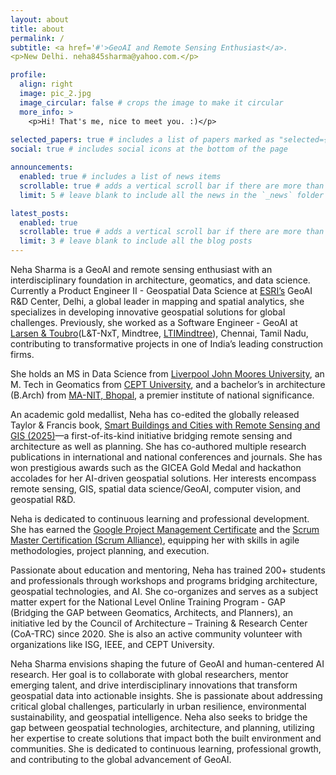 ```yaml
---
layout: about
title: about
permalink: /
subtitle: <a href='#'>GeoAI and Remote Sensing Enthusiast</a>. 
<p>New Delhi. neha845sharma@yahoo.com.</p>

profile:
  align: right
  image: pic_2.jpg
  image_circular: false # crops the image to make it circular
  more_info: >
    <p>Hi! That's me, nice to meet you. :)</p>
    
selected_papers: true # includes a list of papers marked as "selected={true}"
social: true # includes social icons at the bottom of the page

announcements:
  enabled: true # includes a list of news items
  scrollable: true # adds a vertical scroll bar if there are more than 3 news items
  limit: 5 # leave blank to include all the news in the `_news` folder

latest_posts:
  enabled: true
  scrollable: true # adds a vertical scroll bar if there are more than 3 new posts items
  limit: 3 # leave blank to include all the blog posts
---
```


Neha Sharma is a GeoAI and remote sensing enthusiast with an interdisciplinary foundation in architecture, geomatics, and data science. Currently a Product Engineer II - Geospatial Data Science at [ESRI’s](https://www.esri.com/en-us/home) GeoAI R&D Center, Delhi, a global leader in mapping and spatial analytics, she specializes in developing innovative geospatial solutions for global challenges. Previously, she worked as a Software Engineer - GeoAI at [Larsen & Toubro](https://www.larsentoubro.com/)(L&T-NxT, Mindtree, [LTIMindtree](https://www.ltimindtree.com/)), Chennai, Tamil Nadu, contributing to transformative projects in one of India’s leading construction firms. 

She holds an MS in Data Science from [Liverpool John Moores University](https://www.ljmu.ac.uk/), an M. Tech in Geomatics from [CEPT University](https://cept.ac.in/11/536/faculty-of-technology/master---s-in-geomatics), and a bachelor’s in architecture (B.Arch) from [MA-NIT, Bhopal](https://www.manit.ac.in/), a premier institute of national significance.

An academic gold medallist, Neha has co-edited the globally released Taylor & Francis book, [Smart Buildings and Cities with Remote Sensing and GIS (2025)](https://www.routledge.com/Smart-Buildings-and-Cities-with-Remote-Sensing-and-GIS/Mohan-Munoth-Sharma/p/book/9781032586113?srsltid=AfmBOoozHthPHVnxhlytd81CSfhZ8Q4ol0zhSXFF7deNity_cfwZlwxM)—a first-of-its-kind initiative bridging remote sensing and architecture as well as planning. She has co-authored multiple research publications in international and national conferences and journals. She has won prestigious awards such as the GICEA Gold Medal and hackathon accolades for her AI-driven geospatial solutions. Her interests encompass remote sensing, GIS, spatial data science/GeoAI, computer vision, and geospatial R&D. 

Neha is dedicated to continuous learning and professional development. She has earned the [Google Project Management Certificate](https://grow.google/intl/en_in/project-management-course/) and the [Scrum Master Certification (Scrum Alliance)](https://www.scrumalliance.org/get-certified/scrum-master-track/certified-scrummaster), equipping her with skills in agile methodologies, project planning, and execution. 

Passionate about education and mentoring, Neha has trained 200+ students and professionals through workshops and programs bridging architecture, geospatial technologies, and AI. She co-organizes and serves as a subject matter expert for the National Level Online Training Program - GAP (Bridging the GAP between Geomatics, Architects, and Planners), an initiative led by the Council of Architecture – Training & Research Center (CoA-TRC) since 2020. She is also an active community volunteer with organizations like ISG, IEEE, and CEPT University. 

Neha Sharma envisions shaping the future of GeoAI and human-centered AI research. Her goal is to collaborate with global researchers, mentor emerging talent, and drive interdisciplinary innovations that transform geospatial data into actionable insights. She is passionate about addressing critical global challenges, particularly in urban resilience, environmental sustainability, and geospatial intelligence. Neha also seeks to bridge the gap between geospatial technologies, architecture, and planning, utilizing her expertise to create solutions that impact both the built environment and communities. She is dedicated to continuous learning, professional growth, and contributing to the global advancement of GeoAI. 

